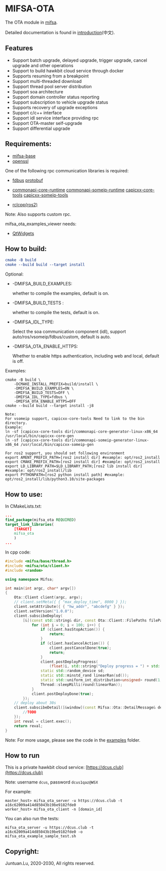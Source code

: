 # MIFSA-OTA

The OTA module in [mifsa](https://github.com/lujuntuan/mifsa).

Detailed documentation is found in [introduction](doc/introduction-zh.md)(中文).

## Features

- Support batch upgrade, delayed upgrade, trigger upgrade, cancel upgrade and other operations
- Support to build hawkbit cloud service through docker
- Supports resuming from a breakpoint
- Support multi-threaded download
- Support thread pool server distribution
- Support soa architecture
- Support domain controller status reporting
- Support subscription to vehicle upgrade status
- Supports recovery of upgrade exceptions
- Support c/c++ interface
- Support idl service interface providing rpc
- Support OTA-master self-upgrade
- Support differential upgrade

## Requirements:

- [mifsa-base](https://github.com/lujuntuan/mifsa-base)
- [openssl](https://github.com/openssl/openssl)

One of the following rpc communication libraries is required: 

- [fdbus](https://gitee.com/jeremyczhen/fdbus) [protobuf](https://github.com/protocolbuffers/protobuf)

- [commonapi-core-runtime](https://github.com/COVESA/capicxx-core-runtime) [commonapi-someip-runtime](https://github.com/COVESA/capicxx-someip-runtime) [capicxx-core-tools](https://github.com/COVESA/capicxx-core-tools) [capicxx-someip-tools](https://github.com/COVESA/capicxx-someip-tools)

- [rclcpp(ros2)](https://github.com/ros2/rclcpp)

Note: Also supports custom rpc.

mifsa_ota_examples_viewer needs:

- [QtWidgets](https://github.com/qt/qtbase)

## How to build:

```cmake
cmake -B build
cmake --build build --target install
```

Optional:

- -DMIFSA_BUILD_EXAMPLES: 

  whether to compile the examples, default is on.

- -DMIFSA_BUILD_TESTS :

  whether to compile the tests, default is on.

- -DMIFSA_IDL_TYPE: 

  Select the soa communication component (idl), support auto/ros/vsomeip/fdbus/custom, default is auto.
  
- -DMIFSA_OTA_ENABLE_HTTPS:

  Whether to enable https authentication, including web and local, default is off.
  

Examples:

```shell
cmake -B build \
	-DCMAKE_INSTALL_PREFIX=build/install \
	-DMIFSA_BUILD_EXAMPLES=ON \
	-DMIFSA_BUILD_TESTS=OFF \
	-DMIFSA_IDL_TYPE=fdbus \
	-DMIFSA_OTA_ENABLE_HTTPS=OFF
cmake --build build --target install -j8
```

```shell
Note:
For vsomeip support, capicxx-core-tools Need to link to the bin directory.
Example:
ln -sf [capicxx-core-tools dir]/commonapi-core-generator-linux-x86_64 /usr/local/bin/capicxx-core-gen
ln -sf [capicxx-core-tools dir]/commonapi-someip-generator-linux-x86_64 /usr/local/bin/capicxx-someip-gen

For ros2 support, you should set following environment
export AMENT_PREFIX_PATH=[ros2 install dir] #example: opt/ros2_install
export CMAKE_PREFIX_PATH=[ros2 install dir] #example: opt/ros2_install
export LD_LIBRARY_PATH=$LD_LIBRARY_PATH;[ros2 lib install dir] #example: opt/ros2_install/lib
export PYTHONPATH=[ros2 python install path] #example: opt/ros2_install/lib/python3.10/site-packages
```

## How to use:

In CMakeLists.txt:

```cmake
...
find_package(mifsa_ota REQUIRED)
target_link_libraries(
    [TARGET]
    mifsa_ota
    )
...
```

In cpp code:

```c++
#include <mifsa/base/thread.h>
#include <mifsa/ota/client.h>
#include <random>

using namespace Mifsa;

int main(int argc, char* argv[])
{
    Ota::Client client(argc, argv);
    // client.setMeta({ { "max_deploy_time", 8000 } });
    client.setAttribute({ { "hw_addr", "abcdefg" } });
    client.setVersion("1.0.0");
    client.subscibeDeploy(
        [&](const std::string& dir, const Ota::Client::FilePaths filePaths) {
            for (int i = 0; i < 100; i++) {
                if (client.hasStopAction()) {
                    return;
                }
                if (client.hasCancelAction()) {
                    client.postCancelDone(true);
                    return;
                }
                client.postDeployProgress(
                    (float)i, std::string("Deploy progress = ") + std::to_string(i));
                static std::random_device sd;
                static std::minstd_rand linearRan(sd());
                static std::uniform_int_distribution<unsigned> round(1, 600);
                Thread::sleepMilli(round(linearRan));
            }
            client.postDeployDone(true);
        });
    // deploy about 30s
    client.subscibeDetail([&window](const Mifsa::Ota::DetailMessage& detail, bool stateChanged) {
        //TODO
    });
    int reval = client.exec();
    return reval;
}
```

Note: For more usage, please see the code in the [examples](examples) folder.

## How to run

This is a private hawkbit cloud service: [https://dcus.club](https://dcus.club)

Note: username `dcus`, password `dcus1qaz@WSX`

For example:

```shell
master_host> mifsa_ota_server -u https://dcus.club -t a16c62009a414d85043b19be9182fde0
worker_host> mifsa_ota_client -n [domain_id]
```

You can also run the tests:

```shell
mifsa_ota_server -u https://dcus.club -t a16c62009a414d85043b19be9182fde0 -o
mifsa_ota_example_sample_test.sh
```

## Copyright:

Juntuan.Lu, 2020-2030, All rights reserved.
